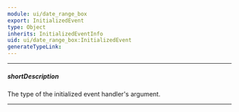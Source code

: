 ```yaml
---
module: ui/date_range_box
export: InitializedEvent
type: Object
inherits: InitializedEventInfo
uid: ui/date_range_box:InitializedEvent
generateTypeLink: 
---
```

---
##### shortDescription
The type of the initialized event handler's argument.

---
<!-- Description goes here -->